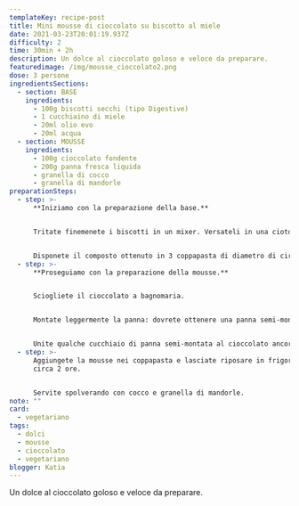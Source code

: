 ```yaml
---
templateKey: recipe-post
title: Mini mousse di cioccolato su biscotto al miele
date: 2021-03-23T20:01:19.937Z
difficulty: 2
time: 30min + 2h
description: Un dolce al cioccolato goloso e veloce da preparare.
featuredimage: /img/mousse_cioccolato2.png
dose: 3 persone
ingredientsSections:
  - section: BASE
    ingredients:
      - 100g biscotti secchi (tipo Digestive)
      - 1 cucchiaino di miele
      - 20ml olio evo
      - 20ml acqua
  - section: MOUSSE
    ingredients:
      - 100g cioccolato fondente
      - 200g panna fresca liquida
      - granella di cocco
      - granella di mandorle
preparationSteps:
  - step: >-
      **Iniziamo con la preparazione della base.**


      Tritate finemenete i biscotti in un mixer. Versateli in una ciotola ed unite il miele, l'olio e l'acqua. 


      Disponete il composto ottenuto in 3 coppapasta di diametro di circa 8 cm (o in 3 bicchieri se preferite) e compattate fino ad ottenere la base, alta circa 0,5 cm.
  - step: >-
      **Proseguiamo con la preparazione della mousse.**


      Sciogliete il cioccolato a bagnomaria. 


      Montate leggermente la panna: dovrete ottenere una panna semi-montata e non montata a neve ferma. 


      Unite qualche cucchiaio di panna semi-montata al cioccolato ancora caldo, in modo da favorirne il raffreddamento. Mescolate energicamente ed amalgamate. In seguito, unite la restante panna al composto e continuate a mescolare con una frusta finchè non otterrete una mousse di un unico colore.
  - step: >-
      Aggiungete la mousse nei coppapasta e lasciate riposare in frigorifero per
      circa 2 ore.


      Servite spolverando con cocco e granella di mandorle.
note: ""
card:
  - vegetariano
tags:
  - dolci
  - mousse
  - cioccolato
  - vegetariano
blogger: Katia
---
```

Un dolce al cioccolato goloso e veloce da preparare.